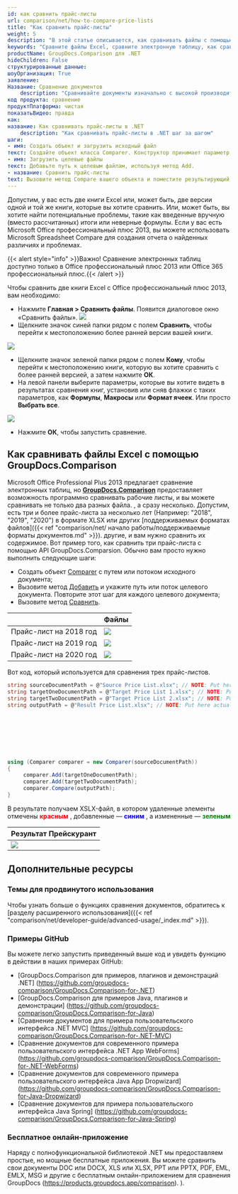 ```yaml
---
id: как сравнить прайс-листы
url: comparison/net/how-to-compare-price-lists
title: "Как сравнить прайс-листы"
weight: 5
description: "В этой статье описывается, как сравнивать файлы с помощью функции Microsoft Excel и API GroupDocs.Comparison для .NET. Вы также узнаете, как сравнить две или более таблиц и получить разницу в файлах."
keywords: "Сравните файлы Excel, сравните электронную таблицу, как сравнить файлы Excel"
productName: GroupDocs.Comparison для .NET
hideChildren: False
структурированные данные:
шоуОрганизация: True
заявление:
Название: Сравнение документов
    description: "Сравнивайте документы изначально с высокой производительностью, используя язык C# и GroupDocs.Comparison для .NET."
код продукта: сравнение
продуктПлатформа: чистая
показатьВидео: правда
как:
название: Как сравнивать прайс-листы в .NET
    description: "Как сравнивать прайс-листы в .NET шаг за шагом"
шаги:
- имя: Создать объект и загрузить исходный файл
текст: Создайте объект класса Comparer. Конструктор принимает параметр пути к исходному файлу. Вы можете указать абсолютный или относительный путь к файлу в соответствии с вашими требованиями.
- имя: Загрузить целевые файлы
текст: Добавьте путь к целевым файлам, используя метод Add.
- название: Сравнить прайс-листы
text: Вызовите метод Compare вашего объекта и поместите результирующий параметр пути к файлу.
---
```

Допустим, у вас есть две книги Excel или, может быть, две версии одной и той же книги, которые вы хотите сравнить. Или, может быть, вы хотите найти потенциальные проблемы, такие как введенные вручную (вместо рассчитанных) итоги или неверные формулы. Если у вас есть Microsoft Office профессиональный плюс 2013, вы можете использовать Microsoft Spreadsheet Compare для создания отчета о найденных различиях и проблемах.

{{< alert style="info" >}}Важно! Сравнение электронных таблиц доступно только в Office профессиональный плюс 2013 или Office 365 профессиональный плюс.{{< /alert >}}

Чтобы сравнить две книги Excel с Office профессиональный плюс 2013, вам необходимо:

* Нажмите **Главная > Сравнить файлы**. Появится диалоговое окно «Сравнить файлы».
![](comparison/net/images/how-to-compare-price-lists.jpg)
* Щелкните значок синей папки рядом с полем **Сравнить**, чтобы перейти к местоположению более ранней версии вашей книги.
      







![](comparison/net/images/how-to-compare-price-lists_1.jpg)
      







    



* Щелкните значок зеленой папки рядом с полем **Кому**, чтобы перейти к местоположению книги, которую вы хотите сравнить с более ранней версией, а затем нажмите **ОК**.
* На левой панели выберите параметры, которые вы хотите видеть в результатах сравнения книг, установив или сняв флажки с таких параметров, как **Формулы**, **Макросы** или **Формат ячеек**. Или просто **Выбрать все**.
      







![](comparison/net/images/how-to-compare-price-lists_2.png)
* Нажмите **ОК**, чтобы запустить сравнение.

## Как сравнивать файлы Excel с помощью GroupDocs.Comparison

Microsoft Office Professional Plus 2013 предлагает сравнение электронных таблиц, но **[GroupDocs.Comparison](https://products.groupdocs.com/comparison/net)** предоставляет возможность программно сравнивать рабочие листы, и вы можете сравнивать не только два разных файла. , а сразу несколько. Допустим, есть три и более прайс-листа за несколько лет (Например: "2018", "2019", "2020") в формате XLSX или других [поддерживаемых форматах файлов]({{< ref "comparison/net/ начало работы/поддерживаемые форматы документов.md" >}}). другие, и вам нужно сравнить их содержимое. Вот пример того, как сравнить три прайс-листа с помощью API GroupDocs.Comparsion. Обычно вам просто нужно выполнить следующие шаги:

* Создать объект [Comparer](https://apireference.groupdocs.com/net/comparison/groupdocs.comparison/comparer) с путем или потоком исходного документа;
* Вызовите метод [Добавить](https://apireference.groupdocs.com/net/comparison/groupdocs.comparison/comparer/methods/add/index) и укажите путь или поток целевого документа. Повторите этот шаг для каждого целевого документа;
* Вызовите метод [Сравнить](https://apireference.groupdocs.com/net/comparison/groupdocs.comparison/comparer/methods/compare/index).
      







    




| | Файлы |
| --- | --- |
| Прайс-лист на 2018 год | ![](comparison/net/images/how-to-compare-price-lists_3.png) |
| Прайс-лист на 2019 год | ![](comparison/net/images/how-to-compare-price-lists_4.png) |
| Прайс-лист на 2020 год | ![](comparison/net/images/how-to-compare-price-lists_5.png) |

Вот код, который используется для сравнения трех прайс-листов.

```csharp
string sourceDocumentPath = @"Source Price List.xlsx"; // NOTE: Put here actual path to source document
string targetOneDocumentPath = @"Target Price List 1.xlsx"; // NOTE: Put here actual path to target one document
string targetTwoDocumentPath = @"Target Price List 2.xlsx"; // NOTE: Put here actual path to target two document
string outputPath = @"Result Price List.xlsx"; // NOTE: Put here actual path to result document
             







using (Comparer comparer = new Comparer(sourceDocumentPath))
{
     comparer.Add(targetOneDocumentPath);
     comparer.Add(targetTwoDocumentPath);
     comparer.Compare(outputPath);
}
```

В результате получаем XSLX-файл, в котором удаленные элементы отмечены <font color="red">**красным**</font> , добавленные — <font color="blue">**синим**</font> , а измененные — <font color="green">**зеленым**</font>


| Результат Прейскурант |
| --- |
| ![](comparison/net/images/how-to-compare-price-lists_6.png) |

## Дополнительные ресурсы
### Темы для продвинутого использования
Чтобы узнать больше о функциях сравнения документов, обратитесь к [разделу расширенного использования]({{< ref "comparison/net/developer-guide/advanced-usage/_index.md" >}}).

### Примеры GitHub
Вы можете легко запустить приведенный выше код и увидеть функцию в действии в наших примерах GitHub:
* [GroupDocs.Comparison для примеров, плагинов и демонстраций .NET] (https://github.com/groupdocs-comparison/GroupDocs.Comparison-for-.NET)
* [GroupDocs.Comparison для примеров Java, плагинов и демонстрации] (https://github.com/groupdocs-comparison/GroupDocs.Comparison-for-Java)
* [Сравнение документов для примера пользовательского интерфейса .NET MVC] (https://github.com/groupdocs-comparison/GroupDocs.Comparison-for-.NET-MVC)
* [Сравнение документов для современного примера пользовательского интерфейса .NET App WebForms] (https://github.com/groupdocs-comparison/GroupDocs.Comparison-for-.NET-WebForms)
* [Сравнение документов для современного примера пользовательского интерфейса Java App Dropwizard] (https://github.com/groupdocs-comparison/GroupDocs.Comparison-for-Java-Dropwizard)
* [Сравнение документов для примера пользовательского интерфейса Java Spring] (https://github.com/groupdocs-comparison/GroupDocs.Comparison-for-Java-Spring)
    



### Бесплатное онлайн-приложение
Наряду с полнофункциональной библиотекой .NET мы предоставляем простые, но мощные бесплатные приложения.
Вы можете сравнить свои документы DOC или DOCX, XLS или XLSX, PPT или PPTX, PDF, EML, EMLX, MSG и другие с бесплатным онлайн-приложением для сравнения GroupDocs (https://products.groupdocs.app/comparison). ).

